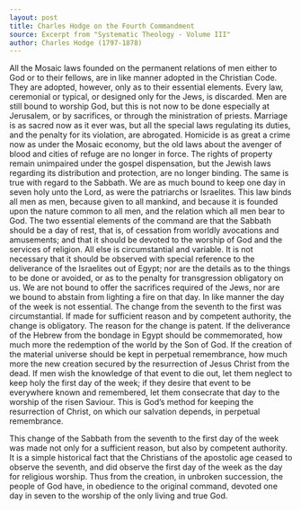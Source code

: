 ```yaml
---
layout: post
title: Charles Hodge on the Fourth Commandment
source: Excerpt from "Systematic Theology - Volume III"
author: Charles Hodge (1797-1878)
---
```


All the Mosaic laws founded on the permanent relations of men either to God or to their fellows, are in like manner adopted in the Christian Code. They are adopted, however, only as to their essential elements. Every law, ceremonial or typical, or designed only for the Jews, is discarded. Men are still bound to worship God, but this is not now to be done especially at Jerusalem, or by sacrifices, or through the ministration of priests. Marriage is as sacred now as it ever was, but all the special laws regulating its duties, and the penalty for its violation, are abrogated. Homicide is as great a crime now as under the Mosaic economy, but the old laws about the avenger of blood and cities of refuge are no longer in force. The rights of property remain unimpaired under the gospel dispensation, but the Jewish laws regarding its distribution and protection, are no longer binding. The same is true with regard to the Sabbath. We are as much bound to keep one day in seven holy unto the Lord, as were the patriarchs or Israelites. This law binds all men as men, because given to all mankind, and because it is founded upon the nature common to all men, and the relation which all men bear to God. The two essential elements of the command are that the Sabbath should be a day of rest, that is, of cessation from worldly avocations and amusements; and that it should be devoted to the worship of God and the services of religion. All else is circumstantial and variable. It is not necessary that it should be observed with special reference to the deliverance of the Israelites out of Egypt; nor are the details as to the things to be done or avoided, or as to the penalty for transgression obligatory on us. We are not bound to offer the sacrifices required of the Jews, nor are we bound to abstain from lighting a fire on that day. In like manner the day of the week is not essential. The change from the seventh to the first was circumstantial. If made for sufficient reason and by competent authority, the change is obligatory. The reason for the change is patent. If the deliverance of the Hebrew from the bondage in Egypt should be commemorated, how much more the redemption of the world by the Son of God. If the creation of the material universe should be kept in perpetual remembrance, how much more the new creation secured by the resurrection of Jesus Christ from the dead. If men wish the knowledge of that event to die out, let them neglect to keep holy the first day of the week; if they desire that event to be everywhere known and remembered, let them consecrate that day to the worship of the risen Saviour. This is God’s method for keeping the resurrection of Christ, on which our salvation depends, in perpetual remembrance.

This change of the Sabbath from the seventh to the first day of the week was made not only for a sufficient reason, but also by competent authority. It is a simple historical fact that the Christians of the apostolic age ceased to observe the seventh, and did observe the first day of the week as the day for religious worship. Thus from the creation, in unbroken succession, the people of God have, in obedience to the original command, devoted one day in seven to the worship of the only living and true God.
